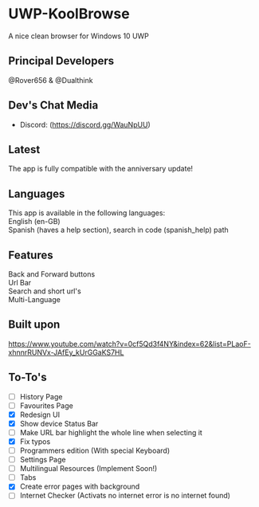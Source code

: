 # UWP-KoolBrowse
A nice clean browser for Windows 10 UWP

## Principal Developers
@Rover656 & @Dualthink

## Dev's Chat Media
- Discord:  (https://discord.gg/WauNpUU)

## Latest
The app is fully compatible with the anniversary update!

## Languages
This app is available in the following languages:</br>
English (en-GB)</br>
Spanish (haves a help section), search in code (spanish_help) path

## Features
Back and Forward buttons</br>
Url Bar</br>
Search and short url's</br>
Multi-Language</br>

## Built upon
https://www.youtube.com/watch?v=0cf5Qd3f4NY&index=62&list=PLaoF-xhnnrRUNVx-JAfEy_kUrGGaKS7HL

## To-To's
- [ ] History Page
- [ ] Favourites Page
- [x] Redesign UI
- [x] Show device Status Bar
- [ ] Make URL bar highlight the whole line when selecting it
- [x] Fix typos
- [ ] Programmers edition (With special Keyboard)
- [ ] Settings Page
- [ ] Multilingual Resources (Implement Soon!)
- [ ] Tabs
- [x] Create error pages with background
- [ ] Internet Checker (Activats no internet error is no internet found)
